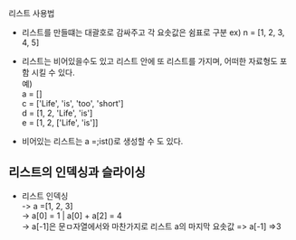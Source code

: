 리스트 사용법

- 리스트를 만들떄는 대괄호로 감싸주고 각 요솟값은 쉼표로 구분
ex) n = [1, 2, 3, 4, 5]

- 리스트는 비어있을수도 있고 리스트 안에 또 리스트를 가지며, 어떠한 자료형도 포함 시킬 수 있다. <br>
예)<br>
a = []<br>
c = ['Life', 'is', 'too', 'short']<br>
d = [1, 2, 'Life', 'is']<br>
e = [1, 2, ['Life', 'is']]<br>
- 비어있는 리스트는 a =;ist()로 생성할 수 도 있다.

## 리스트의 인덱싱과 슬라이싱

- 리스트 인덱싱<br>
-> a =[1, 2, 3]<br>
-> a[0] = 1 | a[0] + a[2] = 4 <br>
-> a[-1]은 문ㅁ자열에서와 마찬가지로 리스트 a의 마지막 요솟값 => a[-1] =>3
